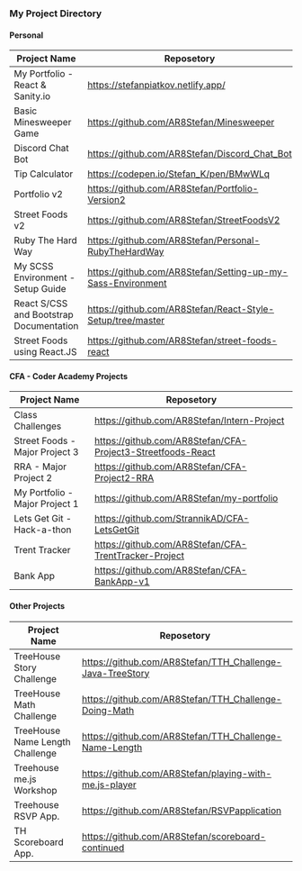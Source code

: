 ### My Project Directory

#### Personal

| Project Name | Reposetory |
| ------ | ------ |
| My Portfolio - React & Sanity.io | https://stefanpiatkov.netlify.app/ |
| Basic Minesweeper Game | https://github.com/AR8Stefan/Minesweeper |
| Discord Chat Bot | https://github.com/AR8Stefan/Discord_Chat_Bot |
| Tip Calculator | https://codepen.io/Stefan_K/pen/BMwWLq |
| Portfolio v2 | https://github.com/AR8Stefan/Portfolio-Version2 |
| Street Foods v2 | https://github.com/AR8Stefan/StreetFoodsV2 |
| Ruby The Hard Way | https://github.com/AR8Stefan/Personal-RubyTheHardWay |
| My SCSS Environment - Setup Guide | https://github.com/AR8Stefan/Setting-up-my-Sass-Environment |
| React S/CSS and Bootstrap Documentation | https://github.com/AR8Stefan/React-Style-Setup/tree/master |
| Street Foods using React.JS | https://github.com/AR8Stefan/street-foods-react |

#### CFA - Coder Academy Projects

| Project Name | Reposetory |
| ------ | ------ |
| Class Challenges | https://github.com/AR8Stefan/Intern-Project |
| Street Foods - Major Project 3 | https://github.com/AR8Stefan/CFA-Project3-Streetfoods-React |
| RRA - Major Project 2 | https://github.com/AR8Stefan/CFA-Project2-RRA |
| My Portfolio - Major Project 1 | https://github.com/AR8Stefan/my-portfolio|
| Lets Get Git - Hack-a-thon | https://github.com/StrannikAD/CFA-LetsGetGit
| Trent Tracker | https://github.com/AR8Stefan/CFA-TrentTracker-Project  |
| Bank App | https://github.com/AR8Stefan/CFA-BankApp-v1 |

#### Other Projects

| Project Name | Reposetory |
| ------ | ------ |
| TreeHouse Story Challenge | https://github.com/AR8Stefan/TTH_Challenge-Java-TreeStory |
| TreeHouse Math Challenge | https://github.com/AR8Stefan/TTH_Challenge-Doing-Math |
| TreeHouse Name Length Challenge | https://github.com/AR8Stefan/TTH_Challenge-Name-Length |
| Treehouse me.js Workshop | https://github.com/AR8Stefan/playing-with-me.js-player |
| Treehouse RSVP App. | https://github.com/AR8Stefan/RSVPapplication |
| TH Scoreboard App. | https://github.com/AR8Stefan/scoreboard-continued |
